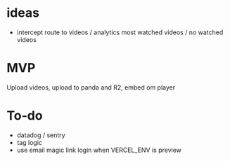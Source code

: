 # ideas

- intercept route to videos / analytics most watched videos / no watched videos

# MVP

Upload videos, upload to panda and R2, embed om player

# To-do

- datadog / sentry
- tag logic
- use email magic link login when VERCEL_ENV is preview
